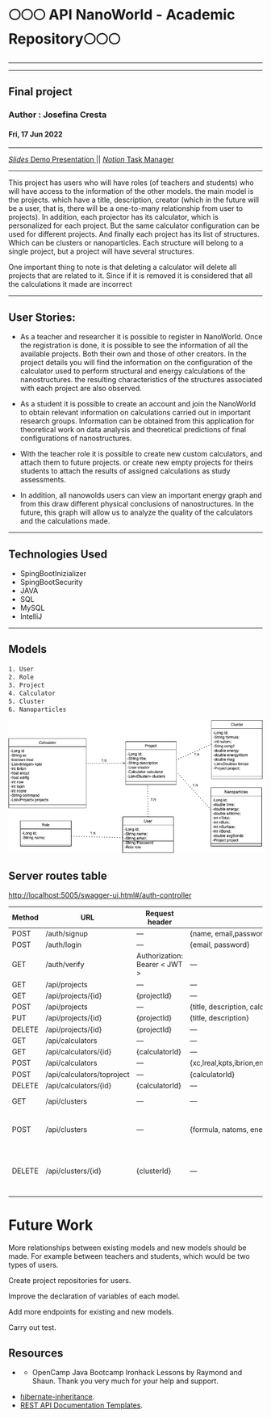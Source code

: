 # 🌕🌕🌕 API NanoWorld - Academic Repository🌕🌕🌕

---

---

## Final project

### Author : Josefina Cresta

#### Fri, 17 Jun 2022

---

[_Slides_ Demo Presentation ](https://slides.com/josefinacresta/dea-aa465a) || [_Notion_ Task Manager](https://crawling-jute-cde.notion.site/14c581b7ba3b447e8cc43dd7f106b27b?v=4343c46f6a84422cbb4155f1bdda6422)

---

This project has users who will have roles (of teachers and students) who will have access to the information of the other models. the main model is the projects. which have a title, description, creator (which in the future will be a user, that is, there will be a one-to-many relationship from user to projects).
In addition, each projector has its calculator, which is personalized for each project. But the same calculator configuration can be used for different projects.
And finally each project has its list of structures. Which can be clusters or nanoparticles. Each structure will belong to a single project, but a project will have several structures.

One important thing to note is that deleting a calculator will delete all projects that are related to it. Since if it is removed it is considered that all the calculations it made are incorrect

---

## User Stories:

- As a teacher and researcher it is possible to register in NanoWorld. Once the registration is done, it is possible to see the information of all the available projects. Both their own and those of other creators. In the project details you will find the information on the configuration of the calculator used to perform structural and energy calculations of the nanostructures. the resulting characteristics of the structures associated with each project are also observed.

- As a student it is possible to create an account and join the NanoWorld to obtain relevant information on calculations carried out in important research groups. Information can be obtained from this application for theoretical work on data analysis and theoretical predictions of final configurations of nanostructures.

- With the teacher role it is possible to create new custom calculators, and attach them to future projects. or create new empty projects for theirs students to attach the results of assigned calculations as study assessments.
- In addition, all nanowolds users can view an important energy graph and from this draw different physical conclusions of nanostructures. In the future, this graph will allow us to analyze the quality of the calculators and the calculations made.

---

## Technologies Used

- SpingBootInizializer
- SpingBootSecurity
- JAVA
- SQL
- MySQL
- IntelliJ

---

## Models

    1. User
    2. Role
    3. Project
    4. Calculator
    5. Cluster
    6. Nanoparticles

![imagen_intro](modelsDiag.png)

## Server routes table

[http://localhost:5005/swagger-ui.html#/auth-controller](http://localhost:5005/swagger-ui.html#/auth-controller)

| Method | URL                        | Request header                | Request Body                                                | notes                                          |
| ------ | -------------------------- | ----------------------------- | ----------------------------------------------------------- | ---------------------------------------------- |
| POST   | /auth/signup               | —                             | {name, email,password}                                      |                                                |
| POST   | /auth/login                | —                             | {email, password}                                           |                                                |
| GET    | /auth/verify               | Authorization: Bearer < JWT > | —                                                           |                                                |
| GET    | /api/projects              | —                             | —                                                           |                                                |
| GET    | /api/projects/{id}         | {projectId}                   | —                                                           |                                                |
| POST   | /api/projects              | —                             | {title, description, calculator}                            |                                                |
| PUT    | /api/projects/{id}         | {projectId}                   | {title, description}                                        |                                                |
| DELETE | /api/projects/{id}         | {projectId}                   | —                                                           |                                                |
| GET    | /api/calculators           | —                             | —                                                           |                                                |
| GET    | /api/calculators/{id}      | {calculatorId}                | —                                                           |                                                |
| POST   | /api/calculators           | —                             | {xc,lreal,kpts,ibrion,encut,ediffg,nsw,ispin,ncore,command} |                                                |
| POST   | /api/calculators/toproject | —                             | {calculatorId}                                              |                                                |
| DELETE | /api/calculators/{id}      | {calculatorId}                | —                                                           |                                                |
| GET    | /api/clusters              | —                             | —                                                           | para el clustersPAge                           |
| POST   | /api/clusters              | —                             | {formula, natoms, energy, forces, magmon, projectId}        | Agregar otros atributos terminar               |
| DELETE | /api/clusters/{id}         | {clusterId}                   | —                                                           | en cada cluster card, poner botoncito de cesto |
|        |                            |                               |                                                             |                                                |

# Future Work

More relationships between existing models and new models should be made.
For example between teachers and students, which would be two types of users.

Create project repositories for users.

Improve the declaration of variables of each model.

Add more endpoints for existing and new models.

Carry out test.

## Resources

- - OpenCamp Java Bootcamp Ironhack Lessons by Raymond and Shaun. Thank you very much for your help and support.

* [hibernate-inheritance](https://www.baeldung.com/hibernate-inheritance).
* [REST API Documentation Templates](https://github.com/jamescooke/restapidocs).
